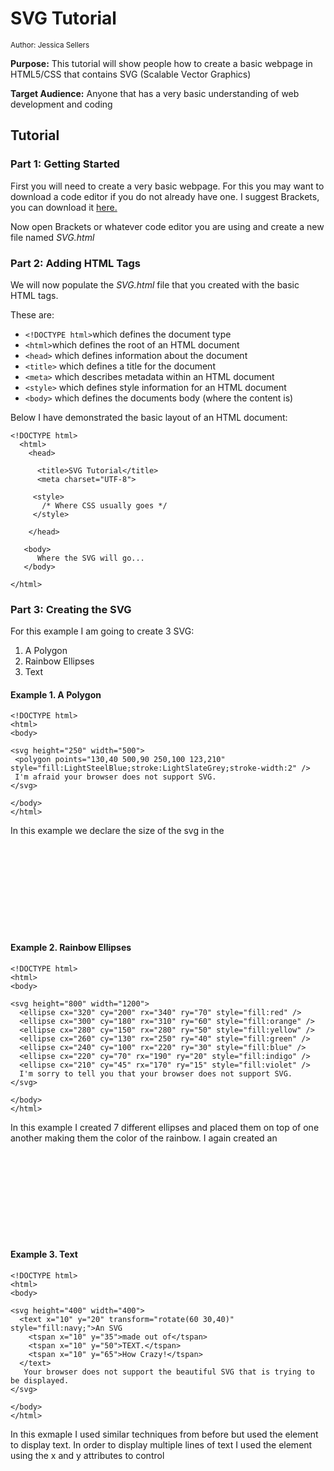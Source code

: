 # SVG Tutorial
<sup>Author: Jessica Sellers</sup>

<strong>Purpose:</strong> This tutorial will show people how to create a basic webpage in HTML5/CSS that contains SVG (Scalable Vector Graphics)

<strong>Target Audience:</strong> Anyone that has a very basic understanding of web development and coding



## Tutorial
### Part 1: Getting Started

First you will need to create a very basic webpage. For this you may want to download a code editor if you do not already have one. I suggest Brackets, you can download it [here.](http://brackets.io/)

Now open Brackets or whatever code editor you are using and create a new file named _SVG.html_

### Part 2: Adding HTML Tags 

We will now populate the _SVG.html_ file that you created with the basic HTML tags. 

These are:
  * ``` <!DOCTYPE html> ```which defines the document type
  * ``` <html> ```which defines the root of an HTML document
  * ```<head>``` which defines information about the document
  * ```<title>``` which defines a title for the document
  * ```<meta>``` which describes metadata within an HTML document
  * ```<style>``` which defines style information for an HTML document
  * ```<body>``` which defines the documents body (where the content is)
  
Below I have demonstrated the basic layout of an HTML document:

``` 
<!DOCTYPE html>
  <html>
    <head>
      
      <title>SVG Tutorial</title>  
      <meta charset="UTF-8">
   
     <style>   
       /* Where CSS usually goes */   
     </style> 
   
    </head>  
   
   <body>  
      Where the SVG will go...  
   </body>

</html>

```
### Part 3: Creating the SVG

For this example I am going to create 3 SVG:
 1. A Polygon 
 2. Rainbow Ellipses
 3. Text


#### Example 1. A Polygon
 ```
<!DOCTYPE html>
<html>
<body>

<svg height="250" width="500">
  <polygon points="130,40 500,90 250,100 123,210" style="fill:LightSteelBlue;stroke:LightSlateGrey;stroke-width:2" />
  I'm afraid your browser does not support SVG.
</svg>

</body>
</html>
```
In this example we declare the size of the svg in the <svg> element. Then we create a <polygon> element inside and use inline CSS to style it. The points attribute also inside the <polygon> element says what the x and y coordinates for each point are equal to. I added the text "I'm afraid your browser does not support SVG" as an error message so that if the SVG does not appear this error message does instead because not all browsers support SVG. Play around with this SVG, add more points if you would like and create your own polygon. 

#### Example 2. Rainbow Ellipses
```
<!DOCTYPE html>
<html>
<body>

<svg height="800" width="1200">
  <ellipse cx="320" cy="200" rx="340" ry="70" style="fill:red" />
  <ellipse cx="300" cy="180" rx="310" ry="60" style="fill:orange" />
  <ellipse cx="280" cy="150" rx="280" ry="50" style="fill:yellow" />
  <ellipse cx="260" cy="130" rx="250" ry="40" style="fill:green" />
  <ellipse cx="240" cy="100" rx="220" ry="30" style="fill:blue" />
  <ellipse cx="220" cy="70" rx="190" ry="20" style="fill:indigo" />
  <ellipse cx="210" cy="45" rx="170" ry="15" style="fill:violet" />
  I'm sorry to tell you that your browser does not support SVG. 
</svg>

</body>
</html>

```
In this example I created 7 different ellipses and placed them on top of one another making them the color of the rainbow. I again created an <svg> element that declared the size of the svg and then created 7 <ellipse> elements inside. The cx and cy attributes define what the x and y coordinates are at the center of the ellipse. Then the rx and ry elements define what the horizontal and vertical radiuses are.
 
#### Example 3. Text

```
<!DOCTYPE html>
<html>
<body>

<svg height="400" width="400">
  <text x="10" y="20" transform="rotate(60 30,40)" style="fill:navy;">An SVG
    <tspan x="10" y="35">made out of</tspan>
    <tspan x="10" y="50">TEXT.</tspan>
    <tspan x="10" y="65">How Crazy!</tspan>
  </text>
   Your browser does not support the beautiful SVG that is trying to be displayed.
</svg>
 
</body>
</html>
```
In this exmaple I used similar techniques from before but used the <text> element to display text. In order to display multiple lines of text I used the <tspan> element using the x and y attributes to control 
 
 

  

